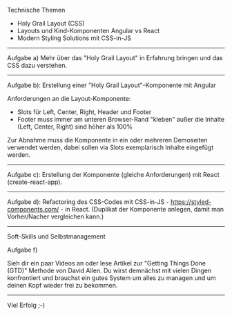 Technische Themen 
- Holy Grail Layout (CSS)
- Layouts und Kind-Komponenten Angular vs React
- Modern Styling Solutions mit CSS-in-JS

---

Aufgabe a) 
Mehr über das "Holy Grail Layout" in Erfahrung bringen und das CSS dazu verstehen.

---

Aufgabe b): 
Erstellung einer "Holy Grail Layout"-Komponente mit Angular

Anforderungen an die Layout-Komponente:
 - Slots für Left, Center, Right, Header und Footer
 - Footer muss immer am unteren Browser-Rand "kleben" außer die Inhalte (Left, Center, Right) sind höher als 100%

Zur Abnahme muss die Komponente in ein oder mehreren Demoseiten verwendet werden, dabei sollen via Slots exemplarisch Inhalte eingefügt werden.

---

Aufgabe c):
Erstellung der Komponente (gleiche Anforderungen) mit React (create-react-app). 

---

Aufgabe d):
Refactoring des CSS-Codes mit CSS-in-JS - https://styled-components.com/ - in React. (Duplikat der Komponente anlegen, damit man Vorher/Nacher vergleichen kann.)

---

Soft-Skills und Selbstmanagement

Aufgabe f)

Sieh dir ein paar Videos an oder lese Artikel zur "Getting Things Done (GTD)" Methode von David Allen. Du wirst demnächst mit vielen Dingen konfrontiert und brauchst ein gutes System um alles zu managen und um deinen Kopf wieder frei zu bekommen.

---


Viel Erfolg ;-)
